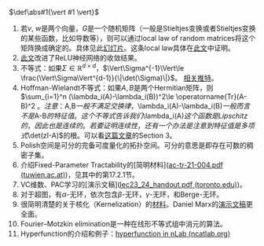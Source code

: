 $\def\abs#1{\vert #1 \vert}$

1. 若$v$, $w$是两个向量，$G$是一个随机矩阵（一般是Stieltjes变换或者Stieltjes变换的某些函数，比如导数等），则可以通过local law of random matrices将这个矩阵换成确定的。具体见此[幻灯片](http://www.mathphys.org/Venice17/slides/knowles.pdf)。这条local law具体在[此文](https://arxiv.org/pdf/1110.6449.pdf)中证明。
2. [此文](https://arxiv.org/pdf/2101.09612.pdf)改进了ReLU神经网络的收敛结果。
3. 不等式：如果$\Sigma\in \mathbb{R}^{d\times d}$，$\Vert\Sigma^{-1}\Vert\le \frac{\Vert\Sigma\Vert^{d-1}}{\|\det(\Sigma)\|}$。 [相关推特](https://twitter.com/miniapeur/status/1356026324733874181?s=20)。
4. Hoffman-Wielandt不等式：如果$A,B$是两个Hermitian矩阵，则$\sum_{i=1}^n (\lambda_i(A)-\lambda_i(B))^2\le \operatorname{Tr}(A-B)^2 $。注意：$A,B$一般不满足交换律，$\lambda_i(A)-\lambda_i(B)$一般而言不是$A-B$的特征值。这个不等式告诉我们$\lambda_i(A)$这个函数是Lipschitz的，因此也是连续的。若要证明连续性，还有一个办法是注意到特征值是多项式$\det(zI-A)$的根。可以看[这篇文章](https://arxiv.org/pdf/1710.10792.pdf)的Section 3。
5. Polish空间是可分的完备可度量化的拓扑空间。可分的意思是即存在可数的稠密子集。
6. 介绍Fixed-Parameter Tractability的[简明材料]([ac-tr-21-004.pdf (tuwien.ac.at)](https://www.ac.tuwien.ac.at/files/tr/ac-tr-21-004.pdf))，见其中的第17.2.1节。
7. VC维数、PAC学习的[演示文稿]([lec23_24_handout.pdf (toronto.edu)](https://www.cs.toronto.edu/~jlucas/teaching/csc411/lectures/lec23_24_handout.pdf))。
8. 对于超图，有$\alpha$-无环，依次包含$\beta$-无环，$\gamma$-无环，和Berge-无环。
9. 很简明清楚的关于核化（Kernelization）的[材料](https://simons.berkeley.edu/sites/default/files/docs/4006/lossy-kernel.pdf)。Daniel Marx的[演示文稿](http://cs.bme.hu/~dmarx/papers/marx-warsaw-fpt1)更全面。
10. Fourier–Motzkin elimination是一种在线形不等式组中消元的算法。
11. Hyperfunction的介绍和例子：[hyperfunction in nLab (ncatlab.org)](https://ncatlab.org/nlab/show/hyperfunction)

